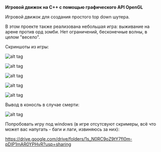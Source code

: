 **Игровой движок на C++ с помощью графического API OpenGL**

Игровой движок для создания простого top down шутера.

В этом проекте также реализована небольшая игра: выживание на арене против орд зомби.
Нет ограничений, бесконечные волны, в целом "весело".

Скриншоты из игры:

![alt tag](https://imgur.com/f9bwjWX)

![alt tag](https://imgur.com/GRU6SGC)

![alt tag](https://imgur.com/nx3KZZH)

![alt tag](https://imgur.com/hbgLrB4)

![alt tag](https://imgur.com/g8ZSqTg)

Вывод в коносль в случае смерти:

![alt tag](https://imgur.com/V2AzokP)

Попробовать игру под windows (в игре отсутсвуют скримеры, всё что может вас напугать - баги и лаги, извиняюсь за них):

https://drive.google.com/drive/folders/1s_N0RC9oZ9tY7fI0m-pDIP1mAR0YPHvR?usp=sharing

